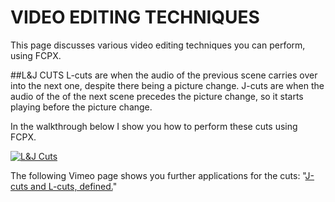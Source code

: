 # VIDEO EDITING TECHNIQUES
This page discusses various video editing techniques you can perform, using FCPX.

##L&J CUTS
L-cuts are when the audio of the previous scene carries over into the next one, despite there being a picture change. J-cuts are when the audio of the of the next scene precedes the picture change, so it starts playing before the picture change.  

In the walkthrough below I show you how to perform these cuts using FCPX.  

[![L&J Cuts](http://img.youtube.com/vi/8n2T8RQNA9c/0.jpg)](https://youtu.be/8n2T8RQNA9c)

The following Vimeo page shows you further applications for the cuts: "[J-cuts and L-cuts, defined.](https://vimeo.com/blog/post/j-cuts-l-cuts/)"
